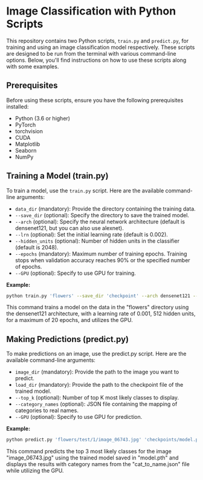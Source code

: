 # Image Classification with Python Scripts

This repository contains two Python scripts, `train.py` and `predict.py`, for training and using an image classification model respectively. These scripts are designed to be run from the terminal with various command-line options. Below, you'll find instructions on how to use these scripts along with some examples.

## Prerequisites

Before using these scripts, ensure you have the following prerequisites installed:
- Python (3.6 or higher)
- PyTorch
- torchvision
- CUDA
- Matplotlib
- Seaborn
- NumPy

## Training a Model (train.py)

To train a model, use the `train.py` script. Here are the available command-line arguments:

- `data_dir` (mandatory): Provide the directory containing the training data.
- `--save_dir` (optional): Specify the directory to save the trained model.
- `--arch` (optional): Specify the neural network architecture (default is densenet121, but you can also use alexnet).
- `--lrn` (optional): Set the initial learning rate (default is 0.002).
- `--hidden_units` (optional): Number of hidden units in the classifier (default is 2048).
- `--epochs` (mandatory): Maximum number of training epochs. Training stops when validation accuracy reaches 90% or the specified number of epochs.
- `--GPU` (optional): Specify to use GPU for training.

**Example:**

```bash
python train.py 'flowers' --save_dir 'checkpoint' --arch densenet121 --lrn 0.001 --hidden_units 512 --epochs 20 --GPU
```

This command trains a model on the data in the "flowers" directory using the densenet121 architecture, with a learning rate of 0.001, 512 hidden units, for a maximum of 20 epochs, and utilizes the GPU.

## Making Predictions (predict.py)
To make predictions on an image, use the predict.py script. Here are the available command-line arguments:

- `image_dir` (mandatory): Provide the path to the image you want to predict.
- `load_dir` (mandatory): Provide the path to the checkpoint file of the trained model.
- `--top_k` (optional): Number of top K most likely classes to display.
- `--category_names` (optional): JSON file containing the mapping of categories to real names.
- `--GPU` (optional): Specify to use GPU for prediction.

**Example:**

```bash
python predict.py 'flowers/test/1/image_06743.jpg' 'checkpoints/model.pth' --top_k 3 --category_names 'cat_to_name.json' --GPU
```

This command predicts the top 3 most likely classes for the image "image_06743.jpg" using the trained model saved in "model.pth" and displays the results with category names from the "cat_to_name.json" file while utilizing the GPU.











